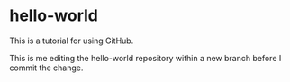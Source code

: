 # hello-world
This is a tutorial for using GitHub.

This is me editing the hello-world repository within a new branch before I commit the change.
